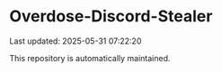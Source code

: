 # Overdose-Discord-Stealer

Last updated: 2025-05-31 07:22:20

This repository is automatically maintained.

